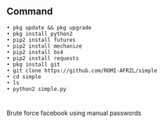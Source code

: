 ## Command
````
• pkg update && pkg upgrade 
• pkg install python2 
• pip2 install futures 
• pip2 install mechanize 
• pip2 install bs4 
• pip2 install requests 
• pkg install git 
• git clone https://github.com/ROMI-AFRZL/simple 
• cd simple 
• ls 
• python2 simple.py
````
#
Brute force facebook using manual passwords
#
